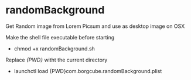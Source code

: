 # randomBackground
Get Random image from Lorem Picsum and use as desktop image on OSX

Make the shell file executable before starting
  - chmod +x randomBackground.sh
  
Replace *{PWD}* witht the current directory
  - launchctl load {PWD}com.borgcube.randomBackground.plist
